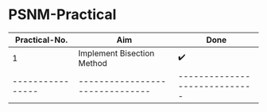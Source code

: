 # PSNM-Practical
|Practical-No.   |Aim                          |Done                        |
|----------------|-------------------------------|-----------------------------|
|1|Implement Bisection Method           |:heavy_check_mark:|
|----------------|-------------------------------|-----------------------------|

